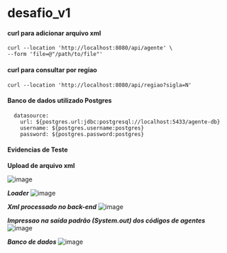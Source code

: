 # desafio_v1

#### curl para adicionar arquivo xml
```
curl --location 'http://localhost:8080/api/agente' \
--form 'file=@"/path/to/file"'
```

#### curl para consultar por regiao
```
curl --location 'http://localhost:8080/api/regiao?sigla=N'
```

#### Banco de dados utilizado Postgres
```
  datasource:
    url: ${postgres.url:jdbc:postgresql://localhost:5433/agente-db} 
    username: ${postgres.username:postgres} 
    password: ${postgres.password:postgres} 
```

#### Evidencias de Teste
**Upload de arquivo xml**

![image](https://github.com/mauritak/desafio_v1/assets/8314016/cb69772d-e97a-4b8c-b143-127ad1e1a495)

***Loader***
![image](https://github.com/mauritak/desafio_v1/assets/8314016/d3e7f2e3-6ac3-463a-9827-c3cefaffc2e8)

***Xml processado no back-end***
![image](https://github.com/mauritak/desafio_v1/assets/8314016/d5f6eace-495b-4c2a-9d9d-79f799af4c30)

***Impressao na saída padrão (System.out) dos códigos de agentes***
![image](https://github.com/mauritak/desafio_v1/assets/8314016/5cde9ac7-4ce0-4047-ba58-c3d53beb846a)

***Banco de dados***
![image](https://github.com/mauritak/desafio_v1/assets/8314016/7f3951c9-dac4-4691-a22f-4f701334351e)



